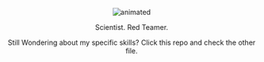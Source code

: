 
<p align="center">
  <img src="https://github.com/dante-tech/dante-tech/assets/148709693/bf0c8a64-f7cb-4e0e-9314-b1b33113c25b" alt="animated" />
</p>

<p align="center">
    Scientist. Red Teamer.

<p align="center">
  Still Wondering about my specific skills? Click this repo and check the other file.
</p>

